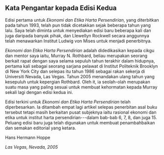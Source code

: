 ## Kata Pengantar kepada Edisi Kedua

Edisi pertama untuk *Ekonomi dan Etika Harta Persendirian*, yang diterbitkan pada tahun 1993, telah pun tidak dicetakkan sejak beberapa tahun yang lalu. Saya telah diminta untuk menyediakan edisi baru beberapa kali dan juga daripada banyak pihak, dan Llewellyn Rockwell secara anggunnya telah menawarkan Institut Ludwig von Mises untuk menjadi penerbitnya.

*Ekonomi dan Etika Harta Persendirian* adalah didedikasikan kepada cikgu dan mentor saya iaitu, Murray N. Rothbard, beliau merupakan seorang berkait rapat dengan saya selama sepuluh tahun terakhir dalam hidupnya, pertama kali sebagai seorang sarjana pelawat di Institut Politeknik Brooklyn di New York City dan selepas itu tahun 1986 sebagai rakan sekerja di Universiti Nevada, Las Vegas. Tahun 2005 menandakan ulang tahun yang kesepuluh untuk kepergian Rothbard. Oleh it, ia seolah-olah merupakan suatu masa yang paling sesuai untuk membuat kehormatan kepada Murray sekali lagi dengan edisi kedua ini.

Edisi terkini untuk *Ekonomi dan Etika Harta Persendirian* telah diperbesarkan. Ia ditambah empat lagi artikel selepas penerbitan asal buku tersebut tetapi masih berkaitan pusat subjeknya iaitu rasional ekonomi dan etika untuk institut harta persendirian\---dalam bab-bab 6, 7, 8, dan juga 15. Peluang edisi baru juga telah digunakan untuk membuat penambahbaikan dan semakan editorial yang ketara.

Hans Hermann Hoppe

*Las Vegas, Nevada, 2005*

